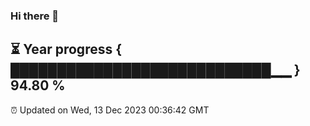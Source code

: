 ### Hi there 👋
⏳ Year progress { ████████████████████████████▁▁ } 94.80 %
---
⏰ Updated on Wed, 13 Dec 2023 00:36:42 GMT


